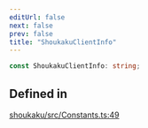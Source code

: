 ```yaml
---
editUrl: false
next: false
prev: false
title: "ShoukakuClientInfo"
---
```


```ts
const ShoukakuClientInfo: string;
```

## Defined in

[shoukaku/src/Constants.ts:49](https://github.com/shipgirlproject/shoukaku/blob/049b5dc536f3b28e41c5423a707d8a02ac9377a7/src/Constants.ts#L49)
